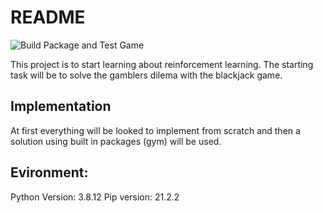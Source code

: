 # README

![Build Package and Test Game](https://github.com/lucas98774/rl-blackjack/actions/workflows/build-test.yml/badge.svg)

This project is to start learning about reinforcement learning. The starting task will be to solve the gamblers dilema with the blackjack game.

## Implementation

At first everything will be looked to implement from scratch and then a solution using built in packages (gym) will be used.

## Evironment:
Python Version: 3.8.12
Pip version: 21.2.2
 
